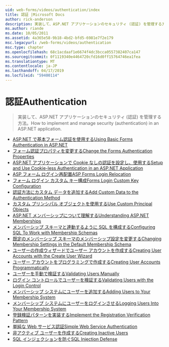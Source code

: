 ```yaml
---
uid: web-forms/videos/authentication/index
title: 認証 |Microsoft Docs
author: rick-anderson
description: 実装して、ASP.NET アプリケーションのセキュリティ (認証) を管理する方法。
ms.author: riande
ms.date: 10/05/2011
ms.assetid: 4a365e58-9b18-4bd2-bfd5-6981e7f2e179
msc.legacyurl: /web-forms/videos/authentication
msc.type: chapter
ms.openlocfilehash: 68c1acdaaf1e6674f4dc3bcca0557382407ca147
ms.sourcegitcommit: 0f1119340e4464720cfd16d0ff15764746ea1fea
ms.translationtype: MT
ms.contentlocale: ja-JP
ms.lasthandoff: 04/17/2019
ms.locfileid: "59400114"
---
```

# <a name="authentication"></a><span data-ttu-id="7c207-103">認証</span><span class="sxs-lookup"><span data-stu-id="7c207-103">Authentication</span></span>

> <span data-ttu-id="7c207-104">実装して、ASP.NET アプリケーションのセキュリティ (認証) を管理する方法。</span><span class="sxs-lookup"><span data-stu-id="7c207-104">How to implement and manage security (authentication) in an ASP.NET application.</span></span>


- [<span data-ttu-id="7c207-105">ASP.NET で基本フォーム認証を使用する</span><span class="sxs-lookup"><span data-stu-id="7c207-105">Using Basic Forms Authentication in ASP.NET</span></span>](using-basic-forms-authentication-in-aspnet.md)
- [<span data-ttu-id="7c207-106">フォーム認証プロパティを変更する</span><span class="sxs-lookup"><span data-stu-id="7c207-106">Change the Forms Authentication Properties</span></span>](how-to-change-the-forms-authentication-properties.md)
- [<span data-ttu-id="7c207-107">ASP.NET アプリケーションで Cookie なしの認証を設定し、使用する</span><span class="sxs-lookup"><span data-stu-id="7c207-107">Setup and Use Cookie-less Authentication in an ASP.NET Application</span></span>](how-to-setup-and-use-cookie-less-authentication-in-an-aspnet-application.md)
- [<span data-ttu-id="7c207-108">ASP フォーム ログイン再配置</span><span class="sxs-lookup"><span data-stu-id="7c207-108">ASP Forms Login Relocation</span></span>](asp-forms-login-relocation.md)
- [<span data-ttu-id="7c207-109">フォーム ログイン カスタム キー構成</span><span class="sxs-lookup"><span data-stu-id="7c207-109">Forms Login Custom Key Configuration</span></span>](forms-login-custom-key-configuration.md)
- [<span data-ttu-id="7c207-110">認証方法にカスタム データを追加する</span><span class="sxs-lookup"><span data-stu-id="7c207-110">Add Custom Data to the Authentication Method</span></span>](add-custom-data-to-the-authentication-method.md)
- [<span data-ttu-id="7c207-111">カスタム プリンシパル オブジェクトを使用する</span><span class="sxs-lookup"><span data-stu-id="7c207-111">Use Custom Principal Objects</span></span>](use-custom-principal-objects.md)
- [<span data-ttu-id="7c207-112">ASP.NET メンバーシップについて理解する</span><span class="sxs-lookup"><span data-stu-id="7c207-112">Understanding ASP.NET Memberships</span></span>](understanding-aspnet-memberships.md)
- [<span data-ttu-id="7c207-113">メンバーシップ スキーマと連動するように SQL を構成する</span><span class="sxs-lookup"><span data-stu-id="7c207-113">Configuring SQL To Work with Membership Schemas</span></span>](configuring-sql-to-work-with-membership-schemas.md)
- [<span data-ttu-id="7c207-114">既定のメンバーシップ スキーマのメンバーシップ設定を変更する</span><span class="sxs-lookup"><span data-stu-id="7c207-114">Changing Membership Settings in the Default Membership Schema</span></span>](changing-membership-settings-in-the-default-membership-schema.md)
- [<span data-ttu-id="7c207-115">ユーザーの作成ウィザードでユーザー アカウントを作成する</span><span class="sxs-lookup"><span data-stu-id="7c207-115">Creating User Accounts with the Create User Wizard</span></span>](creating-user-accounts-with-the-create-user-wizard.md)
- [<span data-ttu-id="7c207-116">ユーザー アカウントをプログラミングで作成する</span><span class="sxs-lookup"><span data-stu-id="7c207-116">Creating User Accounts Programmatically</span></span>](creating-user-accounts-programmatically.md)
- [<span data-ttu-id="7c207-117">ユーザーを手動で検証する</span><span class="sxs-lookup"><span data-stu-id="7c207-117">Validating Users Manually</span></span>](validating-users-manually.md)
- [<span data-ttu-id="7c207-118">ログイン コントロールでユーザーを検証する</span><span class="sxs-lookup"><span data-stu-id="7c207-118">Validating Users with the Login Control</span></span>](validating-users-with-the-login-control.md)
- [<span data-ttu-id="7c207-119">メンバーシップ システムにユーザーを追加する</span><span class="sxs-lookup"><span data-stu-id="7c207-119">Adding Users to Your Membership System</span></span>](adding-users-to-your-membership-system.md)
- [<span data-ttu-id="7c207-120">メンバーシップ システムにユーザーをログインさせる</span><span class="sxs-lookup"><span data-stu-id="7c207-120">Logging Users Into Your Membership System</span></span>](logging-users-into-your-membership-system.md)
- [<span data-ttu-id="7c207-121">登録検証パターンを実装する</span><span class="sxs-lookup"><span data-stu-id="7c207-121">Implement the Registration Verification Pattern</span></span>](implement-the-registration-verification-pattern.md)
- [<span data-ttu-id="7c207-122">単純な Web サービス認証</span><span class="sxs-lookup"><span data-stu-id="7c207-122">Simple Web Service Authentication</span></span>](simple-web-service-authentication.md)
- [<span data-ttu-id="7c207-123">非アクティブ ユーザーを作成する</span><span class="sxs-lookup"><span data-stu-id="7c207-123">Creating Inactive Users</span></span>](creating-inactive-users.md)
- [<span data-ttu-id="7c207-124">SQL インジェクションを防ぐ</span><span class="sxs-lookup"><span data-stu-id="7c207-124">SQL Injection Defense</span></span>](sql-injection-defense.md)
